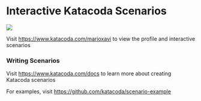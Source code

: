 # Interactive Katacoda Scenarios

[![](http://shields.katacoda.com/katacoda/marioxavi/count.svg)](https://www.katacoda.com/marioxavi "Get your profile on Katacoda.com")

Visit https://www.katacoda.com/marioxavi to view the profile and interactive scenarios

### Writing Scenarios
Visit https://www.katacoda.com/docs to learn more about creating Katacoda scenarios

For examples, visit https://github.com/katacoda/scenario-example
